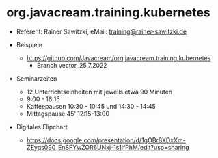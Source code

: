 # org.javacream.training.kubernetes

* Referent: Rainer Sawitzki, eMail: training@rainer-sawitzki.de

* Beispiele
  * https://github.com/Javacream/org.javacream.training.kubernetes
    *  Branch vector_25.7.2022
    
* Seminarzeiten
  * 12 Unterrichtseinheiten mit jeweils etwa 90 Minuten
  * 9:00 - 16:15
  * Kaffeepausen 10:30 - 10:45 und 14:30 - 14:45
  * Mittagspause 45’ 12:15-13:00


* Digitales Flipchart
  * https://docs.google.com/presentation/d/1gOBr8XDxXm-ZEyqs090_EnSFYwZOR6UNxj-1s1jfPhM/edit?usp=sharing
